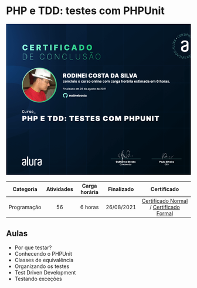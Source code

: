 # PHP e TDD: testes com PHPUnit

![phpunit-tdd](phpunit-tdd.png)

Categoria | Atividades | Carga horária | Finalizado | Certificado |
:-:|:-:|:-:|:-:|:-:|
Programação | 56 | 6 horas | 26/08/2021 | [Certificado Normal](https://cursos.alura.com.br/certificate/ccc24e4c-0d32-4c10-9852-8bd2c256b1f5) / [Certificado Formal](https://cursos.alura.com.br/user/rodineicosta/course/phpunit-tdd/formalCertificate)

## Aulas

- Por que testar?
- Conhecendo o PHPUnit
- Classes de equivalência
- Organizando os testes
- Test Driven Development
- Testando exceções
